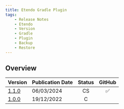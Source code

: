 ```yaml
---
title: Etendo Gradle Plugin
tags:
    - Release Notes
    - Etendo
    - Version
    - Gradle
    - Plugin
    - Backup
    - Restore
---
```

## Overview

| Version | Publication Date | Status | GitHub |
| --- | --- | :---: | :---: |
| [1.1.0](https://github.com/etendosoftware/com.etendoerp.etendobackup/releases/tag/1.1.0) | 06/03/2024 | CS | :white_check_mark: |
| [1.0.0](https://github.com/etendosoftware/com.etendoerp.etendobackup/releases/tag/1.0.0) | 19/12/2022 | C | |
